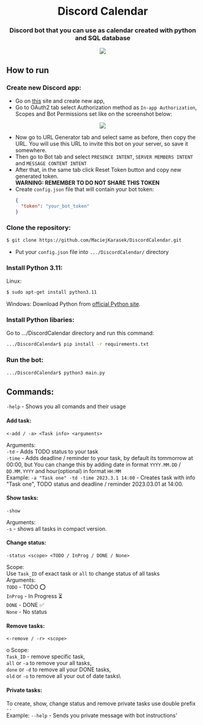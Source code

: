<h1 align=center> Discord Calendar </h1>
<h3 align=center> Discord bot that you can use as calendar created with python and SQL database </h3>

<p align="center">
<img src=https://img.shields.io/github/last-commit/MaciejKarasek/DiscordCalendar>
</p>

## How to run
### Create new Discord app:
* Go on [this](https://discord.com/developers/applications) site and create new app,
* Go to OAuth2 tab select Authorization method as `In-app Authorization`, Scopes and Bot Permissions set like on the screenshot below:
<p align="center">
<img src=https://i.imgur.com/3MBuKIA.png>
</p>

* Now go to URL Generator tab and select same as before, then copy the URL. You will use this URL to invite this bot on your server, so save it somewhere.
* Then go to Bot tab and select `PRESENCE INTENT`, `SERVER MEMBERS INTENT` and `MESSAGE CONTENT INTENT`
* After that, in the same tab click Reset Token button and copy new generated token.<br />
<b>WARNING: REMEMBER TO DO NOT SHARE THIS TOKEN</b>
* Create `config.json` file that will contain your bot token:
  ```json
  {
    "token": "your_bot_token"
  }
  ```

### Clone the repository:
```bash
$ git clone https://github.com/MaciejKarasek/DiscordCalendar.git
```
* Put your `config.json` file into `.../DiscordCalendar/` directory

### Install Python 3.11:
Linux:
```bash
$ sudo apt-get install python3.11
```

Windows:
Download Python from [official Python site](https://www.python.org/downloads/windows/).

### Install Python libaries:
Go to .../DiscordCalendar directory and run this command:
```bash
.../DiscordCalendar$ pip install -r requirements.txt
```

### Run the bot:
```bash
.../DiscordCalendar$ python3 main.py
```

## Commands:
`-help` - Shows you all comands and their usage
#### Add task:
```
<-add / -a> <Task info> <arguments>
```
Arguments:\
`-td` - Adds TODO status to your task<br />
`-time` - Adds deadline / reminder to your task, by default its tommorrow at 00:00, but You can change this by adding date in format `YYYY.MM.DD` / `DD.MM.YYYY` and hour(optional) in format `HH:MM`<br />
Example: `-a "Task one" -td -time 2023.3.1 14:00` - Creates task with info "Task one", TODO status and deadline / reminder 2023.03.01 at 14:00.

#### Show tasks:
```
-show
```
Arguments:\
`-s` - shows all tasks in compact version.

#### Change status:
```
-status <scope> <TODO / InProg / DONE / None>
```
Scope:\
Use `Task_ID` of exact task or `all` to change status of all tasks\
Arguments:\
`TODO` - TODO ⭕️\
`InProg` - In Progress ⏳\
`DONE` - DONE ✅\
`None` -  No status

#### Remove tasks:
```
<-remove / -r> <scope>
```
o
Scope:\
`Task_ID` - remove specific task,\
`all` or `-a` to remove your all tasks,\
`done` or `-d` to remove all your DONE tasks,\
`old` or `-o` to remove all your out of date tasks\

#### Private tasks:
To create, show, change status and remove private tasks use double prefix `--`\
Example: `--help` - Sends you private message with bot instructions'
